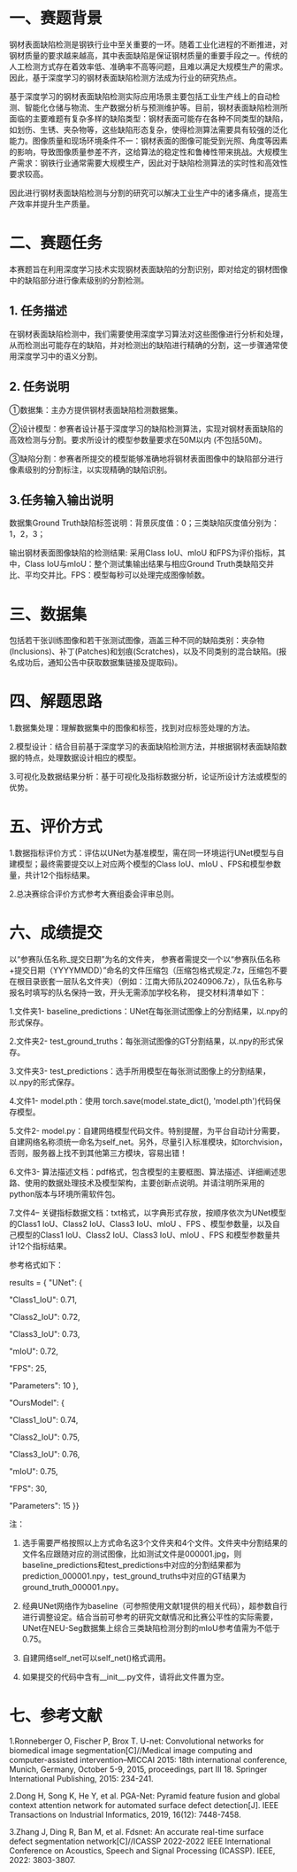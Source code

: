 # 一、赛题背景
钢材表面缺陷检测是钢铁行业中至关重要的一环。随着工业化进程的不断推进，对钢材质量的要求越来越高，其中表面缺陷是保证钢材质量的重要手段之一。传统的人工检测方式存在着效率低、准确率不高等问题，且难以满足大规模生产的需求。因此，基于深度学习的钢材表面缺陷检测方法成为行业的研究热点。

基于深度学习的钢材表面缺陷检测实际应用场景主要包括工业生产线上的自动检测、智能化仓储与物流、生产数据分析与预测维护等。目前，钢材表面缺陷检测所面临的主要难题有复杂多样的缺陷类型：钢材表面可能存在各种不同类型的缺陷，如划伤、生锈、夹杂物等，这些缺陷形态复杂，使得检测算法需要具有较强的泛化能力。图像质量和现场环境条件不一：钢材表面的图像可能受到光照、角度等因素的影响，导致图像质量参差不齐，这给算法的稳定性和鲁棒性带来挑战。大规模生产需求：钢铁行业通常需要大规模生产，因此对于缺陷检测算法的实时性和高效性要求较高。

因此进行钢材表面缺陷检测与分割的研究可以解决工业生产中的诸多痛点，提高生产效率并提升生产质量。



# 二、赛题任务
本赛题旨在利用深度学习技术实现钢材表面缺陷的分割识别，即对给定的钢材图像中的缺陷部分进行像素级别的分割检测。

## 1. 任务描述

在钢材表面缺陷检测中，我们需要使用深度学习算法对这些图像进行分析和处理，从而检测出可能存在的缺陷，并对检测出的缺陷进行精确的分割，这一步骤通常使用深度学习中的语义分割。

## 2. 任务说明

①数据集：主办方提供钢材表面缺陷检测数据集。

②设计模型：参赛者设计基于深度学习的缺陷检测算法，实现对钢材表面缺陷的高效检测与分割。要求所设计的模型参数量要求在50M以内 (不包括50M)。

③缺陷分割：参赛者所提交的模型能够准确地将钢材表面图像中的缺陷部分进行像素级别的分割标注，以实现精确的缺陷识别。

## 3.任务输入输出说明

数据集Ground Truth缺陷标签说明：背景灰度值：0；三类缺陷灰度值分别为：1，2，3；

输出钢材表面图像缺陷的检测结果: 采用Class IoU、mIoU 和FPS为评价指标，其中，Class IoU与mIoU：整个测试集输出结果与相应Ground Truth类缺陷交并比、平均交并比。FPS：模型每秒可以处理完成图像帧数。



# 三、数据集
包括若干张训练图像和若干张测试图像，涵盖三种不同的缺陷类别：夹杂物 (Inclusions)、补丁(Patches)和划痕(Scratches)，以及不同类别的混合缺陷。(报名成功后，通知公告中获取数据集链接及提取码)。



# 四、解题思路
1.数据集处理：理解数据集中的图像和标签，找到对应标签处理的方法。

2.模型设计：结合目前基于深度学习的表面缺陷检测方法，并根据钢材表面缺陷数据的特点，处理数据设计相应的模型。

3.可视化及数据结果分析：基于可视化及指标数据分析，论证所设计方法或模型的优势。



# 五、评价方式
1.数据指标评价方式：评估以UNet为基准模型，需在同一环境运行UNet模型与自建模型；最终需要提交以上对应两个模型的Class IoU、mIoU 、FPS和模型参数量，共计12个指标结果。

2.总决赛综合评价方式参考大赛组委会评审总则。



# 六、成绩提交
以“参赛队伍名称_提交日期”为名的文件夹， 参赛者需提交一个以“参赛队伍名称+提交日期（YYYYMMDD）”命名的文件压缩包（压缩包格式规定.7z，压缩包不要在根目录嵌套一层队名文件夹）（例如：江南大师队20240906.7z），队伍名称与报名时填写的队名保持一致，开头无需添加学校名称， 提交材料清单如下：

1.文件夹1- baseline_predictions：UNet在每张测试图像上的分割结果，以.npy的形式保存。

2.文件夹2- test_ground_truths：每张测试图像的GT分割结果，以.npy的形式保存。

3.文件夹3- test_predictions：选手所用模型在每张测试图像上的分割结果，以.npy的形式保存。

4.文件1- model.pth：使用 torch.save(model.state_dict(), 'model.pth')代码保存模型。

5.文件2- model.py：自建网络模型代码文件。特别提醒，为平台自动计分需要，自建网络名称须统一命名为self_net。另外，尽量引入标准模块，如torchvision，否则，服务器上找不到其他第三方模块，容易出错！

6.文件3- 算法描述文档：pdf格式，包含模型的主要框图、算法描述、详细阐述思路、使用的数据处理技术及模型架构，主要创新点说明。并请注明所采用的python版本与环境所需软件包。

7.文件4– 关键指标数据文档：txt格式，以字典形式存放，按顺序依次为UNet模型的Class1 IoU、Class2 IoU、Class3 IoU、mIoU 、FPS 、模型参数量，以及自己模型的Class1 IoU、Class2 IoU、Class3 IoU、mIoU 、FPS 和模型参数量共计12个指标结果。

参考格式如下：

results = { "UNet": {

"Class1_IoU": 0.71,

"Class2_IoU": 0.72,

"Class3_IoU": 0.73,

"mIoU": 0.72,

"FPS": 25,

"Parameters": 10    },

"OursModel": {

"Class1_IoU": 0.74,

"Class2_IoU": 0.75,

"Class3_IoU": 0.76,

"mIoU": 0.75,

"FPS": 30,

"Parameters": 15  }}



注：

1. 选手需要严格按照以上方式命名这3个文件夹和4个文件。文件夹中分割结果的文件名应跟随对应的测试图像，比如测试文件是000001.jpg，则baseline_predictions和test_predictions中对应的分割结果都为prediction_000001.npy，test_ground_truths中对应的GT结果为ground_truth_000001.npy。

2. 经典UNet网络作为baseline（可参照使用文献1提供的相关代码），超参数自行进行调整设定。结合当前可参考的研究文献情况和比赛公平性的实际需要，UNet在NEU-Seg数据集上综合三类缺陷检测分割的mIoU参考值需为不低于0.75。

3. 自建网络self_net可以self_net()格式调用。

4. 如果提交的代码中含有__init__.py文件，请将此文件置为空。



# 七、参考文献
1.Ronneberger O, Fischer P, Brox T. U-net: Convolutional networks for biomedical image segmentation[C]//Medical image computing and computer-assisted intervention–MICCAI 2015: 18th international conference, Munich, Germany, October 5-9, 2015, proceedings, part III 18. Springer International Publishing, 2015: 234-241.

2.Dong H, Song K, He Y, et al. PGA-Net: Pyramid feature fusion and global context attention network for automated surface defect detection[J]. IEEE Transactions on Industrial Informatics, 2019, 16(12): 7448-7458.

3.Zhang J, Ding R, Ban M, et al. Fdsnet: An accurate real-time surface defect segmentation network[C]//ICASSP 2022-2022 IEEE International Conference on Acoustics, Speech and Signal Processing (ICASSP). IEEE, 2022: 3803-3807.